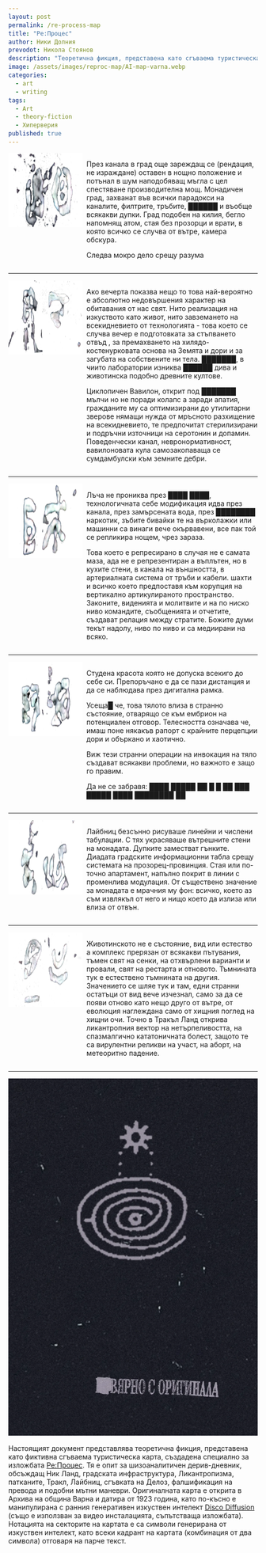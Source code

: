 ```yaml
---
layout: post
permalink: /re-process-map
title: "Ре:Процес"
author: Ники Долния
prevodot: Никола Стоянов
description: "Теоретична фикция, представена като сгъваема туристическа карта за изложбата Ре:Процес. Разглежда теми като градска инфраструктура, ликантропия, патки, философи и манипулация на превода."
image: /assets/images/reproc-map/AI-map-varna.webp
categories:
  - art
  - writing
tags:
  - Art
  - theory-fiction
  - Хиперверия
published: true
---
```


<div style="display: flex; align-items: flex-start;">
    <img src="assets\images\reproc-map\alien-number-1.png" alt="лаборатории" style="margin-right: 8px;" width="150" height="150">
    <div>
        <p>През канала в град още зареждащ се (рендация, не израждане) оставен в нощно положение и потънал в шум наподобяващ мъгла с цел спестяване производителна мощ. 
        Монадичен град, захванат във всички парадокси на каналите, филтрите, тръбите, ██████ и въобще всякакви дупки. Град подобен на килия, бегло напомнящ атом, стая без прозорци и врати, в която всичко се случва от вътре, камера обскура.</p>
        <p>Следва мокро дело срещу разума</p>
    </div>
</div>
  
---

<div style="display: flex; align-items: flex-start;">
    <img src="assets\images\reproc-map\alien-number-2.png" alt="странни операции" style="margin-right: 8px;" width="150" height="150">
    <div>
        <p>Ако вечерта показва нещо то това най-вероятно е абсолютно недовършения характер на обитавания от нас свят. Нито реализация на изкуството като живот, нито завземането на всекидневието от технологията - това което се случва вечер е подготовката за стъпването отвъд , за премахването на хилядо-костенурковата основа на Земята и дори и за загубата на собствените ни тела. ███████, в чиито лаборатории изниква ██████ дива и животинска подобно древните култове.</p>
        <p>Циклопичен Вавилон, открит под ███████ мълчи но не поради колапс а заради апатия, гражданите му са оптимизирани до утилитарни зверове нямащи нужда от мръсното разхищение на всекидневието, те предпочитат стерилизирани и подръчни източници на серотонин и допамин. Поведенчески канал, невронормативност, вавилоновата кула самозакопаваща се сумдамбулски към земните дебри.</p>
    </div>
</div>

---

<div style="display: flex; align-items: flex-start;">
    <img src="assets\images\reproc-map\alien-number-3.png" alt="Град подобен на килия" style="margin-right: 8px;" width="150" height="150">
    <div>
        <p>Лъча не прониква през ████ ████, технологичната себе модификация идва през канала, през замърсената вода, през ████████ наркотик, зъбите бивайки те на върколажки или машинни са винаги вече окървавени, все пак той се репликира нощем, чрез зараза.</p>
        <p>Това което е репресирано в случая не е самата маза, ада не е репрезентиран а въплътен, но в кухите стени, в канала на външността, в артериалната система от тръби и кабели. шахти и всичко което предпоставя към корупция на вертикално артикулираното пространство. Законите, виденията и молитвите и на по ниско ниво командите, съобщенията и отчетите, създават релация между стратите. Божите думи текът надолу, ниво по ниво и са медиирани на всяко.</p>
    </div>
</div>

---

<div style="display: flex; align-items: flex-start;">
    <img src="assets\images\reproc-map\alien-number-4.png" alt="Циклопичен Вавилон" style="margin-right: 8px;" width="150" height="150">
    <div>
      <p>Студена красота която не допуска всекиго до себе си. Препоръчано е да се пази дистанция и да се наблюдава през дигитална рамка.</p>
      <p>Усеща█ че, това тялото влиза в странно състояние, отварящо се към ембрион на потенциален отговор. Телесността означава че, имаш поне някакъв рапорт с крайните перцепции дори и объркано и хаотично.</p>
      <p>Виж тези странни операции на инвокация на тяло създават всякакви проблеми, но важното е защо го правим.</p>
      <p>Да не се забравя: ████ █████ ██ █ █ ██ ███ █████ ████ ████████ ██</p>
    </div>
</div>

---

<div style="display: flex; align-items: flex-start;">
    <img src="assets\images\reproc-map\alien-number-5.png" alt="корупция на вертикално артикулираното пространство" style="margin-right: 8px;" width="150" height="150">
    <div>
     <p>Лайбниц безсънно рисуваше линейни и числени табулации. С тях украсяваше вътрешните стени на монадата. Дупките заместват гънките. Диадата градските информационни табла срещу системата на прозорец-провинция. Стая или по-точно апартамент, напълно покрит в линии с променлива модулация. От съществено значение за монадата е мрачния му фон: всичко, което аз съм извлякъл от него и нищо което да излиза или влиза от отвън.</p>
    </div>
</div>

---

<div style="display: flex; align-items: flex-start;">
    <img src="assets\images\reproc-map\alien-number-6.png" alt="В Тракъл Ланд открива ликантропния вектор на нетърпеливостта" style="margin-right: 8px;" width="150" height="150">
    <div>
        <p>Животинското не е състояние, вид или естество а комплекс прерязан от всякакви пътувания, тъмен свят на сенки, на отхвърлени варианти и провали, свят на рестарта и отновото. Тъмнината тук е естествено тъмнината на другия. Значението се шляе тук и там, едни странни остатъци от вид вече изчезнал, само за да се появи отново като нещо друго от вътре, от еволюция наглеждана само от хищния поглед на хищни очи. Точно в Тракъл Ланд открива ликантропния вектор на нетърпеливостта, на спазмалгично кататоничната болест, защото те са вирулентни реликви на участ, на аборт, на метеоритно падение.</p>
    </div>
</div>

---

<img src="/assets/images/reproc-map/no-original.webp" alt="елдрич варна">

Настоящият документ представлява теоретична фикция, представена като фиктивна сгъваема туристическа карта, създадена специално за изложбата [Ре:Процес](https://newdegeneration.xyz/work/re-process/). Тя е опит за шизоаналитичен дерив-дневник, обсъждащ Ник Ланд, градската инфраструктура, Ликантропизма, патканите, Тракл, Лайбниц, сгъвката на Делоз, фалшификация на превода и подобни мътни маневри. Оригиналната карта е открита в Архива на община Варна и датира от 1923 година, като по-късно е манипулирана с ранния генеративен изкуствен интелект [Disco Diffusion](https://github.com/alembics/disco-diffusion) (също е използван за видео инсталацията, съпътстваща изложбата). Нотацията на секторите на картата е са символи генерирана от изкуствен интелект, като всеки кадрант на картата (комбинация от два символа) отговаря на парче текст.